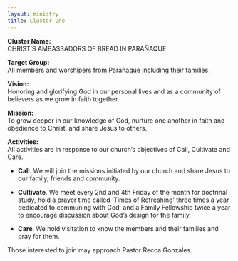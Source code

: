 ```yaml
---
layout: ministry
title: Cluster One
---
```

**Cluster Name:**  
CHRIST’S AMBASSADORS OF BREAD IN PARAÑAQUE

**Target Group:**  
All members and worshipers from Parañaque including their families.

**Vision:**   
Honoring and glorifying God in our personal lives and as a community of believers as we grow in faith together.

**Mission:**   
To grow deeper in our knowledge of God, nurture one another in faith and obedience to Christ, and share Jesus to others.

**Activities:**   
All activities are in response to our church’s objectives of Call, Cultivate and Care.

 - **Call**. We will join the missions initiated by our church and share
   Jesus to our family, friends and community.
   
  - **Cultivate**. We meet every 2nd and 4th Friday of the month for
   doctrinal study, hold a prayer time called ‘Times of Refreshing’
   three times a year dedicated to communing with God, and a Family
   Fellowship twice a year to encourage discussion about God’s design
   for the family.
   
   - **Care**. We hold visitation to know the members and their families and
   pray for them.

Those interested to join may approach Pastor Recca Gonzales.
